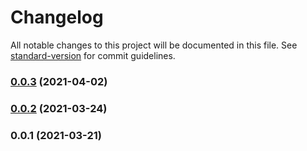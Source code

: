 # Changelog

All notable changes to this project will be documented in this file. See [standard-version](https://github.com/conventional-changelog/standard-version) for commit guidelines.

### [0.0.3](https://github.com/cm-madlabs/cdk-constructs/compare/v0.0.2...v0.0.3) (2021-04-02)

### [0.0.2](https://github.com/cm-madlabs/cdk-constructs/compare/v0.0.1...v0.0.2) (2021-03-24)

### 0.0.1 (2021-03-21)
